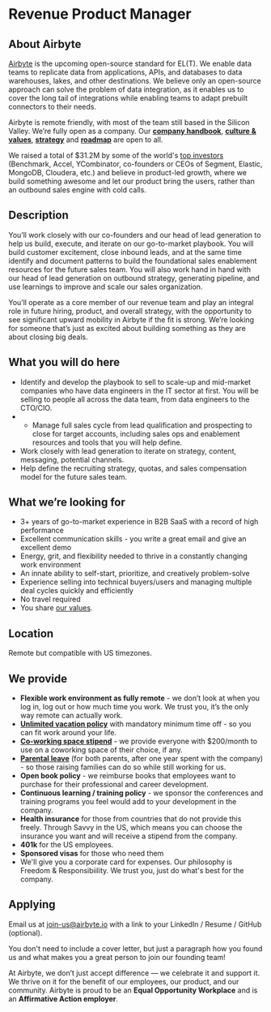 # Revenue Product Manager

## **About Airbyte**

[Airbyte](http://airbyte.io) is the upcoming open-source standard for EL(T). We enable data teams to replicate data from applications, APIs, and databases to data warehouses, lakes, and other destinations. We believe only an open-source approach can solve the problem of data integration, as it enables us to cover the long tail of integrations while enabling teams to adapt prebuilt connectors to their needs. 

Airbyte is remote friendly, with most of the team still based in the Silicon Valley. We’re fully open as a company. Our **[company handbook](https://handbook.airbyte.io)**, **[culture & values](https://handbook.airbyte.io/company/culture-and-values)**, **[strategy](https://handbook.airbyte.io/strategy/strategy)** and **[roadmap](../project-overview/roadmap.md)** are open to all.

We raised a total of $31.2M by some of the world's [top investors](./#our-investors) (Benchmark, Accel, YCombinator, co-founders or CEOs of Segment, Elastic, MongoDB, Cloudera, etc.) and believe in product-led growth, where we build something awesome and let our product bring the users, rather than an outbound sales engine with cold calls.

## **Description**

You’ll work closely with our co-founders and our head of lead generation to help us build, execute, and iterate on our go-to-market playbook. You will build customer excitement, close inbound leads, and at the same time identify and document patterns to build the foundational sales enablement resources for the future sales team. You will also work hand in hand with our head of lead generation on outbound strategy, generating pipeline, and use learnings to improve and scale our sales organization. 

You’ll operate as a core member of our revenue team and play an integral role in future hiring, product, and overall strategy, with the opportunity to see significant upward mobility in Airbyte if the fit is strong. We’re looking for someone that’s just as excited about building something as they are about closing big deals.

## **What you will do here**

* Identify and develop the playbook to sell to scale-up and mid-market companies who have data engineers in the IT sector at first. You will be selling to people all across the data team, from data engineers to the CTO/CIO. 
* * Manage full sales cycle from lead qualification and prospecting to close for target accounts, including sales ops and enablement resources and tools that you will help define.
* Work closely with lead generation to iterate on strategy, content, messaging, potential channels.
* Help define the recruiting strategy, quotas, and sales compensation model for the future sales team.


## **What we’re looking for**

* 3+ years of go-to-market experience in B2B SaaS with a record of high performance
* Excellent communication skills - you write a great email and give an excellent demo
* Energy, grit, and flexibility needed to thrive in a constantly changing work environment
* An innate ability to self-start, prioritize, and creatively problem-solve
* Experience selling into technical buyers/users and managing multiple deal cycles quickly and efficiently
* No travel required
* You share [our values](https://handbook.airbyte.io/company/culture-and-values).

## **Location**

Remote but compatible with US timezones.

## **We provide**

* **Flexible work environment as fully remote** - we don’t look at when you log in, log out or how much time you work. We trust you, it’s the only way remote can actually work. 
* **[Unlimited vacation policy](https://handbook.airbyte.io/people/time-off)** with mandatory minimum time off - so you can fit work around your life.
* **[Co-working space stipend](https://handbook.airbyte.io/people/expense-policy#work-space)** - we provide everyone with $200/month to use on a coworking space of their choice, if any.
* **[Parental leave](https://handbook.airbyte.io/people/time-off#parental-leave)** \(for both parents, after one year spent with the company\) - so those raising families can do so while still working for us.
* **Open book policy** - we reimburse books that employees want to purchase for their professional and career development. 
* **Continuous learning / training policy** - we sponsor the conferences and training programs you feel would add to your development in the company. 
* **Health insurance** for those from countries that do not provide this freely. Through Savvy in the US, which means you can choose the insurance you want and will receive a stipend from the company. 
* **401k** for the US employees. 
* **Sponsored visas** for those who need them
* We'll give you a corporate card for expenses. Our philosophy is Freedom & Responsibiility. We trust you, just do what's best for the company.

## **Applying**

Email us at [join-us@airbyte.io](mailto:join-us@airbyte.io) with a link to your LinkedIn / Resume / GitHub \(optional\).

You don't need to include a cover letter, but just a paragraph how you found us and what makes you a great person to join our founding team!

At Airbyte, we don’t just accept difference — we celebrate it and support it. We thrive on it for the benefit of our employees, our product, and our community. Airbyte is proud to be an **Equal Opportunity Workplace** and is an **Affirmative Action employer**.

